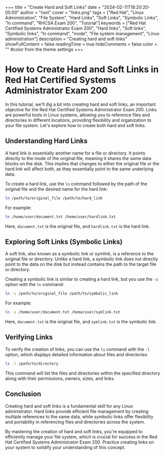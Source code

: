 +++
title = "Create Hard and Soft Links"
date = "2024-02-11T18:20:20-05:00"
author = "root"
cover = "links.png"
tags = ["Red Hat", "Linux Administration", "File System", "Hard Links", "Soft Links", "Symbolic Links", "ln command", "RHCSA Exam 200", "Tutorial"] 
keywords = ["Red Hat Certified Systems Administrator Exam 200", "Hard links", "Soft links", "Symbolic links", "ln command", "inode", "File system management", "Linux administration"]
description = "Creating hard and soft links"
showFullContent = false
readingTime = true
hideComments = false
color = "" #color from the theme settings
+++

# How to Create Hard and Soft Links in Red Hat Certified Systems Administrator Exam 200

In this tutorial, we'll dig a bit into creating hard and soft links, an important objective for the Red Hat Certified Systems Administrator Exam 200. Links are powerful tools in Linux systems, allowing you to reference files and directories in different locations, providing flexibility and organization to your file system. Let's explore how to create both hard and soft links.

## Understanding Hard Links

A hard link is essentially another name for a file or directory. It points directly to the inode of the original file, meaning it shares the same data blocks on the disk. This implies that changes to either the original file or the hard link will affect both, as they essentially point to the same underlying data.

To create a hard link, use the `ln` command followed by the path of the original file and the desired name for the hard link:

```bash
ln /path/to/original_file /path/to/hard_link
```

For example:

```bash
ln /home/user/document.txt /home/user/hardlink.txt
```

Here, `document.txt` is the original file, and `hardlink.txt` is the hard link.

## Exploring Soft Links (Symbolic Links)

A soft link, also known as a symbolic link or symlink, is a reference to the original file or directory. Unlike a hard link, a symbolic link does not directly point to the data on the disk but instead contains the path to the target file or directory.

Creating a symbolic link is similar to creating a hard link, but you use the `-s` option with the `ln` command:

```bash
ln -s /path/to/original_file /path/to/symbolic_link
```

For example:

```bash
ln -s /home/user/document.txt /home/user/symlink.txt
```

Here, `document.txt` is the original file, and `symlink.txt` is the symbolic link.

## Verifying Links

To verify the creation of links, you can use the `ls` command with the `-l` option, which displays detailed information about files and directories:

```bash
ls -l /path/to/directory
```

This command will list the files and directories within the specified directory along with their permissions, owners, sizes, and links.

## Conclusion

Creating hard and soft links is a fundamental skill for any Linux administrator. Hard links provide efficient file management by creating multiple references to the same data, while symbolic links offer flexibility and portability in referencing files and directories across the system.

By mastering the creation of hard and soft links, you're equipped to efficiently manage your file system, which is crucial for success in the Red Hat Certified Systems Administrator Exam 200. Practice creating links on your system to solidify your understanding of this concept.
